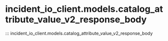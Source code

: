 # incident_io_client.models.catalog_attribute_value_v2_response_body

::: incident_io_client.models.catalog_attribute_value_v2_response_body
